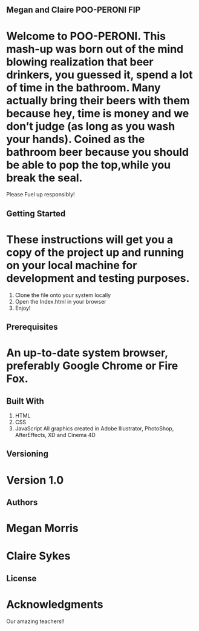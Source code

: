 ## Megan and Claire POO-PERONI FIP

# Welcome to POO-PERONI. This mash-up was born out of the mind blowing realization that beer drinkers, you guessed it, spend a lot of time in the bathroom. Many actually bring their beers with them because hey, time is money and we don’t judge (as long as you wash your hands). Coined as the bathroom beer because you should be able to pop the top,while you break the seal.
Please Fuel up responsibly! 

## Getting Started
# These instructions will get you a copy of the project up and running on your local machine for development and testing purposes. 
1. Clone the file onto your system locally
2. Open the Index.html in your browser
3. Enjoy! 

## Prerequisites
# An up-to-date system browser, preferably Google Chrome or Fire Fox.


## Built With
1. HTML
2. CSS
3. JavaScript 
All graphics created in Adobe Illustrator, PhotoShop, AfterEffects, XD and Cinema 4D

## Versioning
# Version 1.0

## Authors
# Megan Morris
# Claire Sykes

## License

# Acknowledgments

Our amazing teachers!! 
